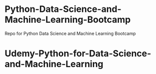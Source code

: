 # Python-Data-Science-and-Machine-Learning-Bootcamp
Repo for Python Data Science and Machine Learning Bootcamp
# Udemy-Python-for-Data-Science-and-Machine-Learning
